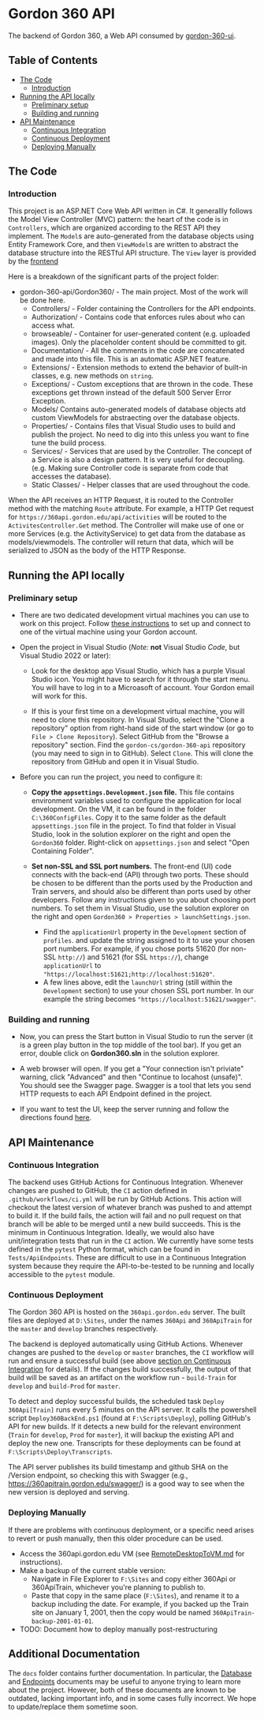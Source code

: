 # Gordon 360 API

The backend of Gordon 360, a Web API consumed by [gordon-360-ui](https://github.com/gordon-cs/gordon-360-ui).

## Table of Contents

- [The Code](#the-code)
  - [Introduction](#introduction)
- [Running the API locally](#running-the-api-locally)
  - [Preliminary setup](#preliminary-setup)
  - [Building and running](#building-and-running)
- [API Maintenance](#api-maintenance)
  - [Continuous Integration](#continuous-integration)
  - [Continuous Deployment](#continuous-deployment)
  - [Deploying Manually](#deploying-manually)


## The Code

### Introduction

This project is an ASP.NET Core Web API written in C#. It generallly follows the Model View Controller (MVC) pattern: the heart of the code is in `Controllers`, which are organized according to the REST API they implement. The `Model`s are auto-generated from the database objects using Entity Framework Core, and then `ViewModel`s are written to abstract the database structure into the RESTful API structure. The `View` layer is provided by the [frontend](https://github.com/gordon-cs/gordon-360-ui)

Here is a breakdown of the significant parts of the project folder:

- gordon-360-api/Gordon360/ - The main project. Most of the work will be done here.
  - Controllers/ - Folder containing the Controllers for the API endpoints.
  - Authorization/ - Contains code that enforces rules about who can access what.
  - browseable/ - Container for user-generated content (e.g. uploaded images). Only the placeholder content should be committed to git.
  - Documentation/ - All the comments in the code are concatenated and made into this file. This is an automatic ASP.NET feature.
  - Extensions/ - Extension methods to extend the behavior of built-in classes, e.g. new methods on `string`.
  - Exceptions/ - Custom exceptions that are thrown in the code. These exceptions get thrown instead of the default 500 Server Error Exception.
  - Models/ Contains auto-generated models of database objects atd custom ViewModels for abstraecting over the database objects.
  - Properties/ - Contains files that Visual Studio uses to build and publish the project. No need to dig into this unless you want to fine tune the build process.
  - Services/ - Services that are used by the Controller. The concept of a Service is also a design pattern. It is very useful for decoupling. (e.g. Making sure Controller code is separate from code that accesses the database).
  - Static Classes/ - Helper classes that are used throughout the code.

When the API receives an HTTP Request, it is routed to the Controller method with the matching `Route` attribute. For example, a HTTP Get request for `https://360api.gordon.edu/api/activities` will be routed to the `ActivitesController.Get` method. The Controller will make use of one or more Services (e.g. the ActivityService) to get data from the database as models/viewmodels. The controller will return that data, which will be serialized to JSON as the body of the HTTP Response. 

## Running the API locally

### Preliminary setup

- There are two dedicated development virtual machines you can use to work on this project. Follow [these instructions](docs/RemoteDesktopToVM.md##How-to-connect-to-a-CPS-Server-virtual-machine) to set up and connect to one of the virtual machine using your Gordon account.

- Open the project in Visual Studio (*Note:* **not** Visual Studio *Code*, but Visual Studio 2022 or later):

  - Look for the desktop app Visual Studio, which has a purple Visual Studio icon. You might have to search for it through the start menu. You will have to log in to a Microasoft of account. Your Gordon email will work for this. 

  - If this is your first time on a development virtual machine, you will need to clone this repository. In Visual Studio, select the "Clone a repository" option from right-hand side of the start window (or go to `File > Clone Repository`). Select GitHub from the "Browse a repository" section. Find the `gordon-cs/gordon-360-api` repository (you may need to sign in to GitHub). Select `Clone`. This will clone the repository from GitHub and open it in Visual Studio.

- Before you can run the project, you need to configure it:

  - **Copy the `appsettings.Development.json` file.** This file contains environment variables used to configure the application for local development. On the VM, it can be found in the folder `C:\360ConfigFiles`. Copy it to the same folder as the default `appsettings.json` file in the project. To find that folder in Visual Studio, look in the solution explorer on the right and open the `Gordon360` folder.  Right-click on `appsettings.json` and select "Open Containing Folder".

  - **Set non-SSL and SSL port numbers.** The front-end (UI) code connects with the back-end (API) through two ports. These should be chosen to be different than the ports used by the Production and Train servers, and should also be different than ports used by other developers. Follow any instructions given to you about choosing port numbers. To set them in Visual Studio, use the solution explorer on the right and open `Gordon360 > Properties > launchSettings.json`.

    - Find the `applicationUrl` property in the `Development` section of `profiles`. and update the string assigned to it to use your chosen port numbers. For example, if you chose ports 51620 (for non-SSL `http://`) and 51621 (for SSL `https://`), change `applicationUrl` to `"https://localhost:51621;http://localhost:51620"`.
    - A few lines above, edit the `launchUrl` string (still within the `Development` section) to use your chosen SSL port number.  In our example the string becomes `"https://localhost:51621/swagger"`.

### Building and running

- Now, you can press the Start button in Visual Studio to run the server (it is a green play button in the top middle of the tool bar).   If you get an error, double click on **Gordon360.sln** in the solution explorer.

- A web browser will open. If you get a "Your connection isn't priviate" warning, click "Advanced" and then "Continue to locahost (unsafe)".  You should see the Swagger page. Swagger is a tool that lets you send HTTP requests to each API Endpoint defined in the project.

- If you want to test the UI, keep the server running and follow the directions found [here](https://github.com/gordon-cs/gordon-360-ui/blob/develop/docs/Developer's%20Guide.md#connecting-to-the-backend).

## API Maintenance

### Continuous Integration

The backend uses GitHub Actions for Continuous Integration. Whenever changes are pushed to GitHub, the `CI` action defined in `.github/workflows/ci.yml` will be run by GitHub Actions. This action will checkout the latest version of whatever branch was pushed to and attempt to build it. If the build fails, the action will fail and no pull request on that branch will be able to be merged until a new build succeeds. This is the minimum in Continuous Integration. Ideally, we would also have unit/integration tests that run in the `CI` action. We currently have some tests defined in the `pytest` Python format, which can be found in `Tests/ApiEndpoints`. These are difficult to use in a Continuous Integration system because they require the API-to-be-tested to be running and locally accessible to the `pytest` module.

### Continuous Deployment

The Gordon 360 API is hosted on the `360api.gordon.edu` server. The built files are deployed at `D:\Sites`, under the names `360Api` and `360ApiTrain` for the `master` and `develop` branches respectively.

The backend is deployed automatically using GitHub Actions. Whenever changes are pushed to the `develop` or `master` branches, the `CI` workflow will run and ensure a successful build (see above [section on Continuous Integration](#continuous-integration) for details). If the changes build successfully, the output of that build will be saved as an artifact on the workflow run - `build-Train` for `develop` and `build-Prod` for `master`.

To detect and deploy successful builds, the scheduled task `Deploy 360Api[Train]` runs every 5 minutes on the API server. It calls the powershell script `Deploy360BackEnd.ps1` (found at `F:\Scripts\Deploy`), polling GitHub's API for new builds. If it detects a new build for the relevant environment (`Train` for `develop`, `Prod` for `master`), it will backup the existing API and deploy the new one. Transcripts for these deployments can be found at `F:\Scripts\Deploy\Transcripts`.

The API server publishes its build timestamp and github SHA on the /Version endpoint, so checking this with Swagger (e.g., https://360apitrain.gordon.edu/swagger/) is a good way to see when the new version is deployed and serving.

### Deploying Manually

If there are problems with continuous deployment, or a specific need arises to revert or push manually, then this older procedure can be used.

- Access the 360api.gordon.edu VM (see [RemoteDesktopToVM.md](docs/RemoteDesktopToVM.md#How-to-connect-to-a-CS-RDSH-virtual-machine) for instructions).
- Make a backup of the current stable version:
  - Navigate in File Explorer to `F:\Sites` and copy either 360Api or 360ApiTrain, whichever you're planning to publish to.
  - Paste that copy in the same place (`F:\Sites`), and rename it to a backup including the date. For example, if you backed up the Train site on January 1, 2001, then the copy would be named `360ApiTrain-backup-2001-01-01`.
- TODO: Document how to deploy manually post-restructuring

## Additional Documentation

The `docs` folder contains further documentation. In particular, the [Database](docs/Database.md) and [Endpoints](docs/Endpoints.md) documents may be useful to anyone trying to learn more about the project. However, both of these documents are known to be outdated, lacking important info, and in some cases fully incorrect. We hope to update/replace them sometime soon.
